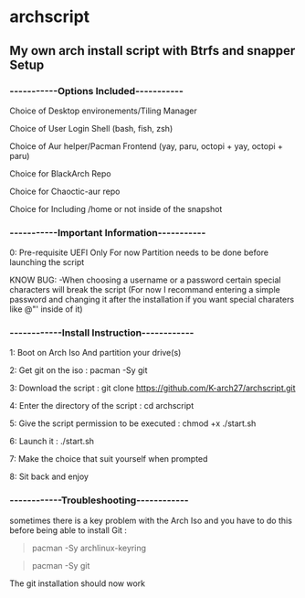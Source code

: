 # archscript
## My own arch install script with Btrfs and snapper Setup

### -----------Options Included-----------


Choice of Desktop environements/Tiling Manager

Choice of User Login Shell (bash, fish, zsh)

Choice of Aur helper/Pacman Frontend (yay, paru, octopi + yay, octopi + paru)

Choice for BlackArch Repo

Choice for Chaoctic-aur repo

Choice for Including /home or not inside of the snapshot

### -----------Important Information-----------

0: Pre-requisite
UEFI Only For now
Partition needs to be done before launching the script

KNOW BUG:
-When choosing a username or a password certain special characters will break the script
(For now I recommand entering a simple password and changing it after the installation if you want special charaters like @"' inside of it) 

### ------------Install Instruction------------

1: Boot on Arch Iso And partition your drive(s)

2: Get git on the iso : pacman -Sy git

3: Download the script : git clone https://github.com/K-arch27/archscript.git

4: Enter the directory of the script : cd archscript

5: Give the script permission to be executed : chmod +x ./start.sh

6: Launch it : ./start.sh

7: Make the choice that suit yourself when prompted

8: Sit back and enjoy


### ------------Troubleshooting------------

 sometimes there is a key problem with the Arch Iso and you have to do this before being able to install Git : 


> pacman -Sy archlinux-keyring

> pacman -Sy git

The git installation should now work
